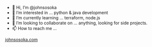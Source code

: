 - 👋 Hi, I’m @johnsosoka
- 👀 I’m interested in ... python & java development
- 🌱 I’m currently learning ... terraform, node.js
- 💞️ I’m looking to collaborate on ... anything, looking for side projects.
- 📫 How to reach me ... 

[johnsosoka.com](https://www.john.sosoka.com)
